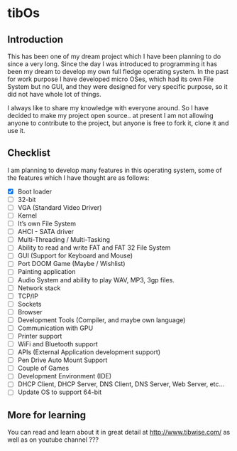 # tibOs
## Introduction
This has been one of my dream project which I have been planning to do since a very long. Since the day I was introduced to programming it has been my dream to develop my own full fledge operating system. In the past for work purpose I have developed micro OSes, which had its own File System but no GUI, and they were designed for very specific purpose, so it did not have whole lot of things.

I always like to share my knowledge with everyone around. So I have decided to make my project open source.. at present I am not allowing anyone to contribute to the project, but anyone is free to fork it, clone it and use it.

## Checklist

I am planning to develop many features in this operating system, some of the features which I have thought are as follows:

- [x] Boot loader
- [ ] 32-bit
- [ ] VGA (Standard Video Driver)
- [ ] Kernel
- [ ] It’s own File System
- [ ] AHCI - SATA driver
- [ ] Multi-Threading / Multi-Tasking
- [ ] Ability to read and write FAT and FAT 32 File System
- [ ] GUI (Support for Keyboard and Mouse)
- [ ] Port DOOM Game (Maybe / Wishlist)
- [ ] Painting application
- [ ] Audio System and ability to play WAV, MP3, 3gp files.
- [ ] Network stack
- [ ] TCP/IP
- [ ] Sockets
- [ ] Browser
- [ ] Development Tools (Compiler, and maybe own language)
- [ ] Communication with GPU
- [ ] Printer support
- [ ] WiFi and Bluetooth support
- [ ] APIs (External Application development support)
- [ ] Pen Drive Auto Mount Support
- [ ] Couple of Games
- [ ] Development Environment (IDE)
- [ ] DHCP Client, DHCP Server, DNS Client, DNS Server, Web Server, etc...
- [ ] Update OS to support 64-bit

## More for learning

You can read and learn about it in great detail at http://www.tibwise.com/ as well as on youtube channel ???
